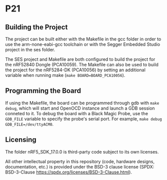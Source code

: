 # P21

## Building the Project

The project can be built either with the Makefile in the gcc folder in order to
use the arm-none-eabi-gcc toolchain or with the Segger Embedded Studio project
in the ses folder.

The SES project and Makefile are both configured to build the project for the
nRF52840 Dongle (PCA10059). The Makefile can also be used to build the project 
for the nRF5284-DK (PCA10056) by setting an additional variable when running
make (`make BOARD=BOARD_PCA10056`).

## Programming the Board

If using the Makefile, the board can be programmed through gdb with
`make debug`, which will start and OpenOCD instance and launch a GDB session
conneted to it. To debug the board with a Black Magic Probe, use the `GDB_FILE`
variable to specify the probe's serial port. For example,
`make debug GDB_FILE=/dev/ttyACM0`.

## Licensing

The folder nRF5_SDK_17.0.0 is third-party code subject to its own licenses.

All other intellectual property in this repository (code, hardware designs,
documentation, etc.) is provided under the BSD-3 clause license (SPDX:
BSD-3-Clause https://spdx.org/licenses/BSD-3-Clause.html).
